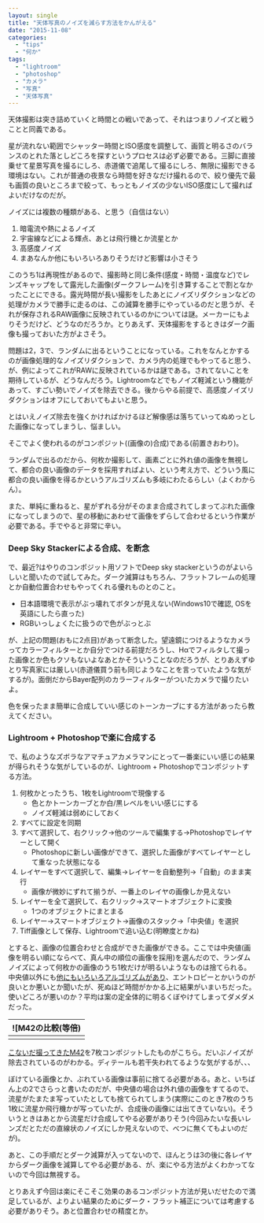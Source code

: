 ```yaml
---
layout: single
title: "天体写真のノイズを減らす方法をかんがえる"
date: "2015-11-08"
categories: 
  - "tips"
  - "何か"
tags: 
  - "lightroom"
  - "photoshop"
  - "カメラ"
  - "写真"
  - "天体写真"
---
```


天体撮影は突き詰めていくと時間との戦いであって、それはつまりノイズと戦うことと同義である。

星が流れない範囲でシャッター時間とISO感度を調整して、画質と明るさのバランスのとれた落としどころを探すというプロセスは必ず必要である。三脚に直接乗せて星景写真を撮るにしろ、赤道儀で追尾して撮るにしろ、無限に撮影できる環境はない。これが普通の夜景なら時間を好きなだけ撮れるので、絞り優先で最も画質の良いところまで絞って、もっともノイズの少ないISO感度にして撮ればよいだけなのだが。

ノイズには複数の種類がある、と思う（自信はない）

1. 暗電流や熱によるノイズ
2. 宇宙線などによる輝点、あとは飛行機とか流星とか
3. 高感度ノイズ
4. まあなんか他にもいろいろありそうだけど影響は小さそう

このうち1は再現性があるので、撮影時と同じ条件(感度・時間・温度など)でレンズキャップをして露光した画像(ダークフレーム)を引き算することで割となかったことにできる。露光時間が長い撮影をしたあとにノイズリダクションなどの処理がカメラで勝手に走るのは、この減算を勝手にやっているのだと思うが、それが保存されるRAW画像に反映されているのかについては謎。メーカーにもよりそうだけど、どうなのだろうか。とりあえず、天体撮影をするときはダーク画像も撮っておいた方がよさそう。

問題は2，3で、ランダムに出るということになっている。これをなんとかするのが画像処理的なノイズリダクションで、カメラ内の処理でもやってると思う、が、例によってこれがRAWに反映されているかは謎である。されてないことを期待しているが、どうなんだろう。Lightroomなどでもノイズ軽減という機能があって、すごい勢いでノイズを除去できる。後からやる前提で、高感度ノイズリダクションはオフにしておいてもよいと思う。

とはいえノイズ除去を強くかければかけるほど解像感は落ちていってぬめっとした画像になってしまうし、悩ましい。

そこでよく使われるのがコンポジット((画像の)合成)である(前置きおわり)。

ランダムで出るのだから、何枚か撮影して、画素ごとに外れ値の画像を無視して、都合の良い画像のデータを採用すればよい、という考え方で、どういう風に都合の良い画像を得るかというアルゴリズムも多岐にわたるらしい（よくわからん）。

また、単純に重ねると、星がずれる分がそのまま合成されてしまってぶれた画像になってしまうので、星の移動にあわせて画像をずらして合わせるという作業が必要である。手でやると非常に辛い。

### Deep Sky Stackerによる合成、を断念

で、最近?はやりのコンポジット用ソフトでDeep sky stackerというのがよいらしいと聞いたので試してみた。ダーク減算はもちろん、フラットフレームの処理とか自動位置合わせもやってくれる優れものとのこと。

- 日本語環境で表示がぶっ壊れてボタンが見えない(Windows10で確認, OSを英語にしたら直った)
- RGBいっしょくたに扱うので色がぶっとぶ

が、上記の問題(おもに2点目)があって断念した。望遠鏡につけるようなカメラってカラーフィルターとか自分でつける前提だろうし、Hαでフィルタして撮った画像とか色もクソもないよなあとかそういうことなのだろうが、とりあえずゆとり写真家には厳しい(赤道儀買う前も同じようなことを言っていたような気がするが)。面倒だからBayer配列のカラーフィルターがついたカメラで撮りたいよ。

色を保ったまま簡単に合成していい感じのトーンカーブにする方法があったら教えてください。

### Lightroom + Photoshopで楽に合成する

で、私のようなズボラなアマチュアカメラマンにとって一番楽にいい感じの結果が得られそうな気がしているのが、Lightroom + Photoshopでコンポジットする方法。

1. 何枚かとったうち、1枚をLightroomで現像する
    - 色とかトーンカーブとか白/黒レベルをいい感じにする
    - ノイズ軽減は弱めにしておく
2. すべてに設定を同期
3. すべて選択して、右クリック→他のツールで編集する→Photoshopでレイヤーとして開く
    - Photoshopに新しい画像ができて、選択した画像がすべてレイヤーとして重なった状態になる
4. レイヤーをすべて選択して、編集→レイヤーを自動整列→「自動」のまま実行
    - 画像が微妙にずれて揃うが、一番上のレイヤの画像しか見えない
5. レイヤーを全て選択して、右クリック→スマートオブジェクトに変換
    - 1つのオブジェクトにまとまる
6. レイヤー→スマートオブジェクト→画像のスタック→「中央値」を選択
7. Tiff画像として保存、Lightroomで追い込む(明瞭度とかね)

とすると、画像の位置合わせと合成ができた画像ができる。ここでは中央値(画像を明るい順にならべて、真ん中の順位の画像を採用)を選んだので、ランダムノイズによって何枚かの画像のうち1枚だけが明るいようなものは捨てられる。中央値以外にも[他にもいろいろアルゴリズムがあり](https://helpx.adobe.com/jp/photoshop/using/image-stacks-photoshop-extended.html)、エントロピーとかいうのが良いとか悪いとか聞いたが、死ぬほど時間がかかる上に結果がいまいちだった。使いどころが悪いのか？平均は案の定全体的に明るくぼやけてしまってダメダメだった。

| ![M42の比較(等倍) |
|:--:|
|  |

[こないだ撮ってきたM42](https://blog.naotaco.com/archives/868)を7枚コンポジットしたものがこちら。だいぶノイズが除去されているのがわかる。ディテールも若干失われてるような気がするが、、、

ぼけている画像とか、ぶれている画像は事前に捨てる必要がある。あと、いちばん上の2でさらっと書いたのだが、中央値の場合は外れ値の画像をすてるので、流星がたまたま写っていたとしても捨てられてしまう(実際にこのとき7枚のうち1枚に流星か飛行機かが写っていたが、合成後の画像には出てきていない)。そういうときはあとから流星だけ合成してやる必要がありそう(今回みたいな長いレンズだとただの直線状のノイズにしか見えないので、べつに無くてもよいのだが)。

あと、この手順だとダーク減算が入ってないので、ほんとうは3の後に各レイヤからダーク画像を減算してやる必要がある、が、楽にやる方法がよくわかってないので今回は無視する。

とりあえず今回は楽にそこそこ効果のあるコンポジット方法が見いだせたので満足しているが、よりよい結果のためにダーク・フラット補正については考慮する必要がありそう。あと位置合わせの精度とか。
